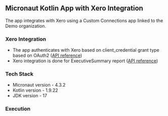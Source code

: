 ## Micronaut Kotlin App with Xero Integration

The app integrates with Xero using a Custom Connections app linked to the Demo organization.

### Xero Integration

- The app authenticates with Xero based on client_credential grant type based on
  OAuth2 ([API reference](https://developer.xero.com/documentation/guides/oauth2/custom-connections))
- Xero integration is done for ExecutiveSummary report ([API
  reference](https://developer.xero.com/documentation/api/accounting/reports/#executive-summary))

### Tech Stack

- Micronaut version - 4.3.2
- Kotlin version - 1.9.22
- JDK version - 17

### Execution

